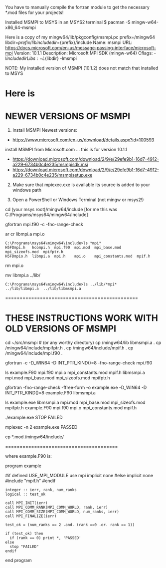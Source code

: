 

You have to manually compile the fortran module to get the necessary *.mod files for your projects!

Installed MSMPI to MSYS in an MSYS2 terminal
$ pacman -S mingw-w64-x86_64-msmpi 

Here is a copy of my mingw64/lib/pkgconfig/msmpi.pc 
	prefix=/mingw64
	libdir=${prefix}/lib
	includedir=${prefix}/include
	Name: msmpi
	URL: https://docs.microsoft.com/en-us/message-passing-interface/microsoft-mpi
	Version: 10.1.1
	Description: Microsoft MPI SDK (mingw-w64)
	Cflags: -I${includedir}
	Libs: -L${libdir} -lmsmpi

NOTE: My installed version of MSMPI (10.1.2) does not match that installed to MSYS

Here is 
==============================================
# NEWER VERSIONS OF MSMPI

1) Install MSMPI
Newest versions:
- https://www.microsoft.com/en-us/download/details.aspx?id=100593

install MSMPI from Microsoft.com ... this is for version 10.1.1
- https://download.microsoft.com/download/2/9/e/29efe9b1-16d7-4912-a229-6734b0c4e235/msmpisdk.msi
- https://download.microsoft.com/download/2/9/e/29efe9b1-16d7-4912-a229-6734b0c4e235/msmpisetup.exe

2) Make sure that mpiexec.exe is available its source is added to your windows path

3) Open a PowerShell or Windows Terminal  (not mingw or msys2!)

cd (your msys root)/mingw64/include   [for me this was C:/Programs/msys64/mingw64/include]

gfortran mpi.f90 -c -fno-range-check

ar cr libmpi.a mpi.o

	C:\Programs\msys64\mingw64\include>ls *mpi*
	H5FDmpi.h   hcompi.h  mpi.f90  mpi.mod  mpi_base.mod       mpi_sizeofs.mod  mpifptr.h
	H5FDmpio.h  libmpi.a  mpi.h    mpi.o    mpi_constants.mod  mpif.h

rm mpi.o 

mv libmpi.a ../lib/

	C:\Programs\msys64\mingw64\include>ls ../lib/*mpi*
	../lib/libmpi.a  ../lib/libmsmpi.a

==============================================
# THESE INSTRUCTIONS WORK WITH OLD VERSIONS OF MSMPI

cd ~/src/msmpi     # (or any worthy directory)
cp /mingw64/lib libmsmpi.a .
cp /mingw64/include/mpifptr.h .
cp /mingw64/include/mpif.h .
cp /mingw64/include/mpi.f90 .

gfortran -c -D_WIN64 -D INT_PTR_KIND\(\)=8 -fno-range-check mpi.f90

ls
example.F90  mpi.f90  mpi.o         mpi_constants.mod  mpif.h
libmsmpi.a   mpi.mod  mpi_base.mod  mpi_sizeofs.mod    mpifptr.h

gfortran -fno-range-check -ffree-form -o example.exe -D_WIN64 -D INT_PTR_KIND\(\)=8 example.F90 libmsmpi.a

ls
example.exe  libmsmpi.a  mpi.mod  mpi_base.mod       mpi_sizeofs.mod  mpifptr.h
example.F90  mpi.f90     mpi.o    mpi_constants.mod  mpif.h

./example.exe
STOP FAILED

mpiexec -n 2 example.exe
 PASSED

cp *.mod /mingw64/include/

=======================================

where example.F90 is:

program example

#if defined USE_MPI_MODULE
    use mpi
    implicit none
#else
    implicit none
#include "mpif.h"
#endif

    integer :: ierr, rank, num_ranks
    logical :: test_ok

    call MPI_INIT(ierr)
    call MPI_COMM_RANK(MPI_COMM_WORLD, rank, ierr)
    call MPI_COMM_SIZE(MPI_COMM_WORLD, num_ranks, ierr)
    call MPI_FINALIZE(ierr)
  
    test_ok = (num_ranks == 2 .and. (rank ==0 .or. rank == 1))

    if (test_ok) then
      if (rank == 0) print *, 'PASSED'
    else
      stop "FAILED"
    endif

end program